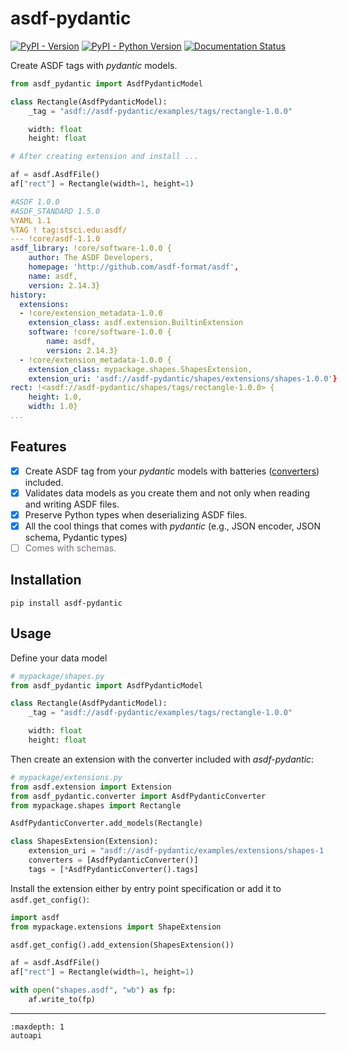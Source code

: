 # asdf-pydantic


[![PyPI - Version](https://img.shields.io/pypi/v/asdf-pydantic.svg)](https://pypi.org/project/asdf-pydantic)
[![PyPI - Python Version](https://img.shields.io/pypi/pyversions/asdf-pydantic.svg)](https://pypi.org/project/asdf-pydantic)
[![Documentation Status](https://readthedocs.org/projects/asdf-pydantic/badge/?version=latest)](https://asdf-pydantic.readthedocs.io/en/latest/?badge=latest)

Create ASDF tags with *pydantic* models.

<div style="width: 66vw; margin:auto;">

```py
from asdf_pydantic import AsdfPydanticModel

class Rectangle(AsdfPydanticModel):
    _tag = "asdf://asdf-pydantic/examples/tags/rectangle-1.0.0"

    width: float
    height: float

# After creating extension and install ...

af = asdf.AsdfFile()
af["rect"] = Rectangle(width=1, height=1)
```

```yaml
#ASDF 1.0.0
#ASDF_STANDARD 1.5.0
%YAML 1.1
%TAG ! tag:stsci.edu:asdf/
--- !core/asdf-1.1.0
asdf_library: !core/software-1.0.0 {
    author: The ASDF Developers,
    homepage: 'http://github.com/asdf-format/asdf',
    name: asdf,
    version: 2.14.3}
history:
  extensions:
  - !core/extension_metadata-1.0.0
    extension_class: asdf.extension.BuiltinExtension
    software: !core/software-1.0.0 {
        name: asdf,
        version: 2.14.3}
  - !core/extension_metadata-1.0.0 {
    extension_class: mypackage.shapes.ShapesExtension,
    extension_uri: 'asdf://asdf-pydantic/shapes/extensions/shapes-1.0.0'}
rect: !<asdf://asdf-pydantic/shapes/tags/rectangle-1.0.0> {
    height: 1.0,
    width: 1.0}
...
```
</div>

## Features

- [x] Create ASDF tag from your *pydantic* models with batteries ([converters](https://asdf.readthedocs.io/en/stable/asdf/extending/converters.html)) included.
- [x] Validates data models as you create them and not only when reading and writing ASDF files.
- [x] Preserve Python types when deserializing ASDF files.
- [x] All the cool things that comes with *pydantic* (e.g., JSON encoder, JSON schema, Pydantic types)
- [ ] <span style="color: #736f73">Comes with schemas.</span>

## Installation

```console
pip install asdf-pydantic
```

## Usage

Define your data model
```py
# mypackage/shapes.py
from asdf_pydantic import AsdfPydanticModel

class Rectangle(AsdfPydanticModel):
    _tag = "asdf://asdf-pydantic/examples/tags/rectangle-1.0.0"

    width: float
    height: float
```

Then create an extension with the converter included with *asdf-pydantic*:
```py
# mypackage/extensions.py
from asdf.extension import Extension
from asdf_pydantic.converter import AsdfPydanticConverter
from mypackage.shapes import Rectangle

AsdfPydanticConverter.add_models(Rectangle)

class ShapesExtension(Extension):
    extension_uri = "asdf://asdf-pydantic/examples/extensions/shapes-1.0.0"
    converters = [AsdfPydanticConverter()]
    tags = [*AsdfPydanticConverter().tags]
```

Install the extension either by entry point specification or add it to
`asdf.get_config()`:

```py
import asdf
from mypackage.extensions import ShapeExtension

asdf.get_config().add_extension(ShapesExtension())

af = asdf.AsdfFile()
af["rect"] = Rectangle(width=1, height=1)

with open("shapes.asdf", "wb") as fp:
    af.write_to(fp)
```

---

```{toctree}
:maxdepth: 1
autoapi
```
